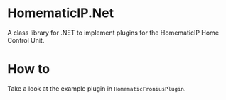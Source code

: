 HomematicIP.Net
===============

A class library for .NET to implement plugins for the HomematicIP Home Control Unit.

# How to

Take a look at the example plugin in `HomematicFroniusPlugin`.
